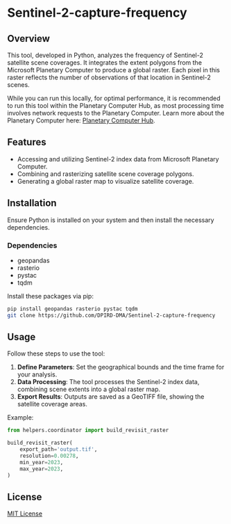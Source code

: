 # Sentinel-2-capture-frequency

## Overview
This tool, developed in Python, analyzes the frequency of Sentinel-2 satellite scene coverages. It integrates the extent polygons from the Microsoft Planetary Computer to produce a global raster. Each pixel in this raster reflects the number of observations of that location in Sentinel-2 scenes.

While you can run this locally, for optimal performance, it is recommended to run this tool within the Planetary Computer Hub, as most processing time involves network requests to the Planetary Computer. Learn more about the Planetary Computer here: [Planetary Computer Hub](https://planetarycomputer.microsoft.com/docs/overview/environment/).

## Features
- Accessing and utilizing Sentinel-2 index data from Microsoft Planetary Computer.
- Combining and rasterizing satellite scene coverage polygons.
- Generating a global raster map to visualize satellite coverage.

## Installation
Ensure Python is installed on your system and then install the necessary dependencies.

### Dependencies
- geopandas
- rasterio
- pystac
- tqdm

Install these packages via pip:
```bash
pip install geopandas rasterio pystac tqdm
git clone https://github.com/DPIRD-DMA/Sentinel-2-capture-frequency
```

## Usage
Follow these steps to use the tool:

1. **Define Parameters**: Set the geographical bounds and the time frame for your analysis.
2. **Data Processing**: The tool processes the Sentinel-2 index data, combining scene extents into a global raster map.
3. **Export Results**: Outputs are saved as a GeoTIFF file, showing the satellite coverage areas.

Example:
```python
from helpers.coordinator import build_revisit_raster

build_revisit_raster(
    export_path='output.tif',
    resolution=0.00278,
    min_year=2023,
    max_year=2023,
)
```

## License
[MIT License](LICENSE)
